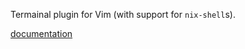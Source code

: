 Termainal plugin for Vim (with support for `nix-shell`s).

[documentation](https://github.com/coot/vim-terminal/blob/master/doc/terminal.txt)
